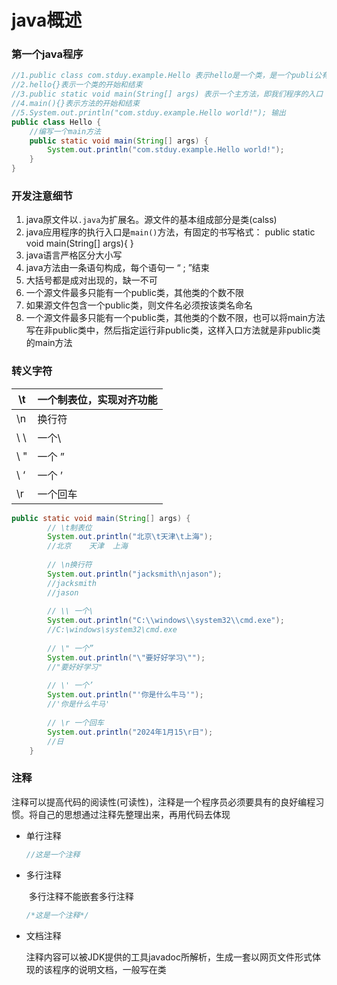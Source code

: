 # java概述

### 第一个java程序

~~~java
//1.public class com.stduy.example.Hello 表示hello是一个类，是一个publi公有的类
//2.hello{}表示一个类的开始和结束
//3.public static void main(String[] args) 表示一个主方法，即我们程序的入口
//4.main(){}表示方法的开始和结束
//5.System.out.println("com.stduy.example.Hello world!"); 输出
public class Hello {
    //编写一个main方法
    public static void main(String[] args) {
        System.out.println("com.stduy.example.Hello world!");
    }
}
~~~

### 开发注意细节

1. java原文件以`.java`为扩展名。源文件的基本组成部分是类(calss)
2. java应用程序的执行入口是`main()`方法，有固定的书写格式： public static void main(String[] args){ }
3. java语言严格区分大小写
4. java方法由一条语句构成，每个语句一 “ ; ”结束
5. 大括号都是成对出现的，缺一不可
6. 一个源文件最多只能有一个public类，其他类的个数不限
7. 如果源文件包含一个public类，则文件名必须按该类名命名
8. 一个源文件最多只能有一个public类，其他类的个数不限，也可以将main方法写在非public类中，然后指定运行非public类，这样入口方法就是非public类的main方法

### 转义字符

| \t   | 一个制表位，实现对齐功能 |
| ---- | ------------------------ |
| \n   | 换行符                   |
| \  \ | 一个\                    |
| \ "  | 一个 ”                   |
| \ ‘  | 一个 ’                   |
| \r   | 一个回车                 |

~~~java
public static void main(String[] args) {
        // \t制表位
        System.out.println("北京\t天津\t上海");
    	//北京	天津	上海
		
    	// \n换行符
        System.out.println("jacksmith\njason");
		//jacksmith
		//jason
        
        // \\ 一个\
        System.out.println("C:\\windows\\system32\\cmd.exe");
		//C:\windows\system32\cmd.exe
        
    	// \" 一个”
        System.out.println("\"要好好学习\"");
		//"要好好学习"
        
    	// \' 一个’
        System.out.println("'你是什么牛马'");
		//'你是什么牛马'
       
    	// \r 一个回车
        System.out.println("2024年1月15\r日");
    	//日
    }
~~~

###  注释

注释可以提高代码的阅读性(可读性)，注释是一个程序员必须要具有的良好编程习惯。将自己的思想通过注释先整理出来，再用代码去体现

- 单行注释

  ~~~java
  //这是一个注释
  ~~~

- 多行注释

  ​	多行注释不能嵌套多行注释

  ~~~java
  /*这是一个注释*/
  ~~~

- 文档注释

  注释内容可以被JDK提供的工具javadoc所解析，生成一套以网页文件形式体现的该程序的说明文档，一般写在类

  
